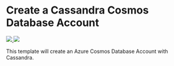# Create a Cassandra Cosmos Database Account

<a href="https://portal.azure.com/#create/Microsoft.Template/uri/https%3A%2F%2Fraw.githubusercontent.com%2FAzure%2Fazure-quickstart-templates%2Fmaster%2F101-cosmosdb-create-arm-cassandra%2Fazuredeploy.json" target="_blank">
    <img src="http://azuredeploy.net/deploybutton.png"/>
</a>
<a href="http://armviz.io/#/?load=https%3A%2F%2Fraw.githubusercontent.com%2FAzure%2Fazure-quickstart-templates%2Fmaster%2F101-cosmosdb-create-arm-cassandra%2Fazuredeploy.json" target="_blank">
    <img src="http://armviz.io/visualizebutton.png"/>
</a>

This template will create an Azure Cosmos Database Account with Cassandra.
